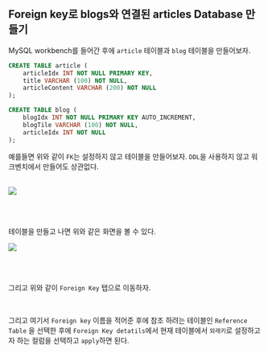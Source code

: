 ## Foreign key로 blogs와 연결된 articles Database 만들기

MySQL workbench를 들어간 후에 `article` 테이블과 `blog` 테이블을 만들어보자. 

```sql
CREATE TABLE article (
    articleIdx INT NOT NULL PRIMARY KEY,
    title VARCHAR (100) NOT NULL,
    articleContent VARCHAR (200) NOT NULL
);
```

```sql
CREATE TABLE blog (
    blogIdx INT NOT NULL PRIMARY KEY AUTO_INCREMENT,
    blogTile VARCHAR (100) NOT NULL,
    articleIdx INT NOT NULL
);
```

예를들면 위와 같이 `FK`는 설정하지 않고 테이블을 만들어보자. `DDL`을 사용하지 않고 워크벤치에서 만들어도 상관없다.

<br> 

<img src="https://user-images.githubusercontent.com/45676906/95062345-cedb3400-0737-11eb-8094-d3ad2e808499.png">

<br> <br>

테이블을 만들고 나면 위와 같은 화면을 볼 수 있다.

<img src="https://user-images.githubusercontent.com/45676906/95059777-532bb800-0734-11eb-8b3b-a411e541e7db.png">

<br> <br>

그리고 위와 같이 `Foreign Key` 탭으로 이동하자. 

<br>

그리고 여기서 `Foreign key` 이름을 적어준 후에 참조 하려는 테이블인 `Reference Table`
을 선택한 후에 `Foreign Key detatils`에서 현재 테이블에서 `외래키`로 설정하고자 하는 컬럼을 선택하고 `apply`하면 된다. 

